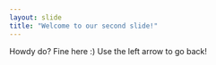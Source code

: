 ```yaml
---
layout: slide
title: "Welcome to our second slide!"
---
```

Howdy do?  Fine here :)
Use the left arrow to go back!
